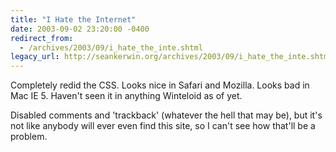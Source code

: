 ```yaml
---
title: "I Hate the Internet"
date: 2003-09-02 23:20:00 -0400
redirect_from:
  - /archives/2003/09/i_hate_the_inte.shtml
legacy_url: http://seankerwin.org/archives/2003/09/i_hate_the_inte.shtml
---
```

Completely redid the CSS. Looks nice in Safari and Mozilla. Looks bad in Mac IE 5. Haven't seen it in anything Winteloid as of yet.

Disabled comments and 'trackback' (whatever the hell that may be), but it's not like anybody will ever even find this site, so I can't see how that'll be a problem.
